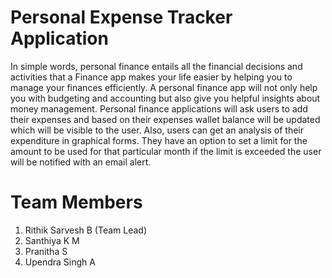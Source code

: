 # Personal Expense Tracker Application

In simple words, personal finance entails all the financial decisions and activities that a Finance app makes your life easier by helping you to manage your finances efficiently. A personal finance app will not only help you with budgeting and accounting but also give you helpful insights about money management. Personal finance applications will ask users to add their expenses and based on their expenses wallet balance will be updated which will be visible to the user.  Also, users can get an analysis of their expenditure in graphical forms. They have an option to set a limit for the amount to be used for that particular month if the limit is exceeded the user will be notified with an email alert.

# Team Members

<ol>
    <li>Rithik Sarvesh B (Team Lead)</li>
    <li>Santhiya K M</li>
    <li>Pranitha S</li>
    <li>Upendra Singh A</li>
</ol>
